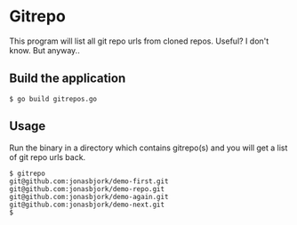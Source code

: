 # Gitrepo

This program will list all git repo urls from cloned repos.
Useful? I don't know. But anyway..

## Build the application

```
$ go build gitrepos.go
```

## Usage

Run the binary in a directory which contains gitrepo(s) and you will get a list of git repo urls back.

```
$ gitrepo
git@github.com:jonasbjork/demo-first.git
git@github.com:jonasbjork/demo-repo.git
git@github.com:jonasbjork/demo-again.git
git@github.com:jonasbjork/demo-next.git
$
```


